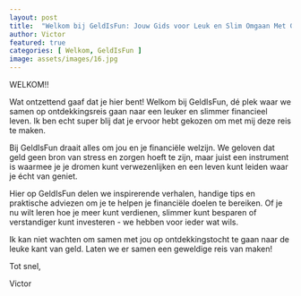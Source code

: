 ```yaml
---
layout: post
title:  "Welkom bij GeldIsFun: Jouw Gids voor Leuk en Slim Omgaan Met Geld!"
author: Victor
featured: true
categories: [ Welkom, GeldIsFun ]
image: assets/images/16.jpg
---
```


WELKOM!!

Wat ontzettend gaaf dat je hier bent! Welkom bij GeldIsFun, dé plek waar we samen op ontdekkingsreis gaan naar een leuker en slimmer financieel leven. Ik ben echt super blij dat je ervoor hebt gekozen om met mij deze reis te maken.

Bij GeldIsFun draait alles om jou en je financiële welzijn. We geloven dat geld geen bron van stress en zorgen hoeft te zijn, maar juist een instrument is waarmee je je dromen kunt verwezenlijken en een leven kunt leiden waar je écht van geniet.

Hier op GeldIsFun delen we inspirerende verhalen, handige tips en praktische adviezen om je te helpen je financiële doelen te bereiken. Of je nu wilt leren hoe je meer kunt verdienen, slimmer kunt besparen of verstandiger kunt investeren - we hebben voor ieder wat wils.

Ik kan niet wachten om samen met jou op ontdekkingstocht te gaan naar de leuke kant van geld. Laten we er samen een geweldige reis van maken!

Tot snel,

Victor
